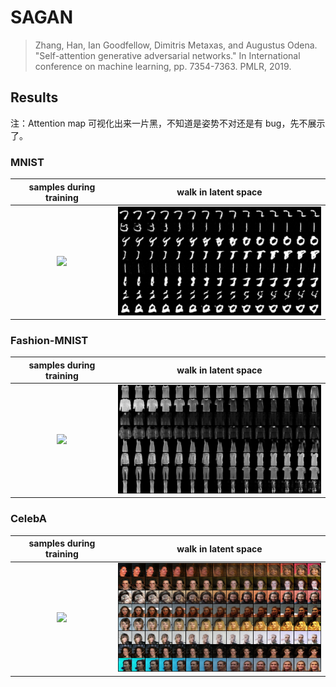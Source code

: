 # SAGAN

> Zhang, Han, Ian Goodfellow, Dimitris Metaxas, and Augustus Odena. "Self-attention generative adversarial networks." In International conference on machine learning, pp. 7354-7363. PMLR, 2019.



## Results

注：Attention map 可视化出来一片黑，不知道是姿势不对还是有 bug，先不展示了。



### MNIST

|              samples during training               |              walk in latent space              |
| :------------------------------------------------: | :--------------------------------------------: |
| <img src="./assets/mnist_samples.gif" width=360 /> | <img src="./assets/mnist_walk.png" width=360/> |

 

### Fashion-MNIST

|                  samples during training                   |                  walk in latent space                  |
| :--------------------------------------------------------: | :----------------------------------------------------: |
| <img src="./assets/fashion_mnist_samples.gif" width=360 /> | <img src="./assets/fashion_mnist_walk.png" width=360/> |



### CelebA

|               samples during training               |              walk in latent space               |
| :-------------------------------------------------: | :---------------------------------------------: |
| <img src="./assets/celeba_samples.gif" width=360 /> | <img src="./assets/celeba_walk.png" width=360/> |